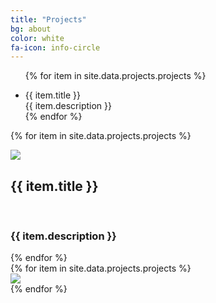 ```yaml
---
title: "Projects"
bg: about
color: white
fa-icon: info-circle
---
```


<ul class="gridder">

{% for item in site.data.projects.projects %}
 <li class="gridder-list" data-griddercontent="#{{ item.id }}">
<div class="image" style="background-image: url('img/projects/{{ item.image }}'); background-size: cover; background-repeat: no-repeat; min-block-size: -webkit-fill-available">
                <div class="overlay">
                    <span class="title"> {{ item.title }}</span><br>
                    <span class="description">{{ item.description }}</span>
                </div>
</div>
{% endfor %}
</ul>

{% for item in site.data.projects.projects %}
                    <div id="{{ item.id }}" class="gridder-content">
<img src="img/projects/{{ item.image }}">
<div class="description">
<h2>{{ item.title }}</h2><br />
<h3>{{ item.description }}</h3>
</div>
</div>
{% endfor %}



<div class="row partners">
{% for item in site.data.projects.projects %}
  <div class="col s12 partner valign">
    <a href="http://subvisual.co" target="blank"><img src="img/projects/{{ item.image }}"/></a>
  </div>
  {% endfor %}
  </div>
</div>
